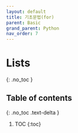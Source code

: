 ```yaml
---
layout: default
title: 기초문법(for)
parent: Basic
grand_parent: Python
nav_order: 7
---
```

# Lists
{: .no_toc }

## Table of contents
{: .no_toc .text-delta }

1. TOC
{:toc}
